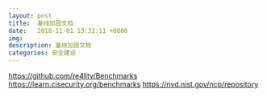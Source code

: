 ```yaml
---
layout: post
title:  基线加固文档
date:   2018-11-01 13:32:11 +0800
img:
description: 基线加固文档
categories: 安全建设
---
```


https://github.com/re4lity/Benchmarks
https://learn.cisecurity.org/benchmarks
https://nvd.nist.gov/ncp/repository
